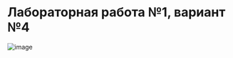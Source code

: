 # Лабораторная работа №1, вариант №4
![image](https://github.com/user-attachments/assets/c1386a04-80f8-40a9-8def-7c1628686b8c)
